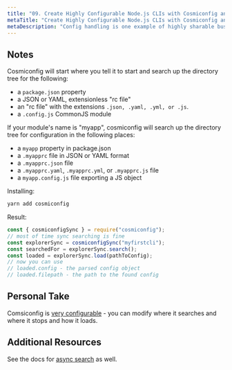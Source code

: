 ```yaml
---
title: "09. Create Highly Configurable Node.js CLIs with Cosmiconfig and Oclif"
metaTitle: "Create Highly Configurable Node.js CLIs with Cosmiconfig and Oclif"
metaDescription: "Config handling is one example of highly sharable business logic (just like authentication and backend syncing) - so we will also look at how to extract this out to a shared Base Command."
---
```


## Notes

Cosmiconfig will start where you tell it to start and search up the directory tree for the following:

- a `package.json` property
- a JSON or YAML, extensionless "rc file"
- an "rc file" with the extensions `.json, .yaml, .yml, or .js`.
- a `.config.js` CommonJS module

If your module's name is "myapp", cosmiconfig will search up the directory tree for configuration in the following places:

- a `myapp` property in package.json
- a `.myapprc` file in JSON or YAML format
- a `.myapprc.json` file
- a `.myapprc.yaml`, `.myapprc.yml`, or `.myapprc.js` file
- a `myapp.config.js` file exporting a JS object

Installing:

```bash
yarn add cosmiconfig
```

Result:

```js
const { cosmiconfigSync } = require("cosmiconfig");
// most of time sync searching is fine
const explorerSync = cosmiconfigSync("myfirstcli");
const searchedFor = explorerSync.search();
const loaded = explorerSync.load(pathToConfig);
// now you can use
// loaded.config - the parsed config object
// loaded.filepath - the path to the found config
```

## Personal Take

Comsiconfig is [very configurable](https://github.com/davidtheclark/cosmiconfig#cosmiconfigoptions) - you can modify where it searches and where it stops and how it loads.

## Additional Resources

See the docs for [async search](https://github.com/davidtheclark/cosmiconfig#usage) as well.
